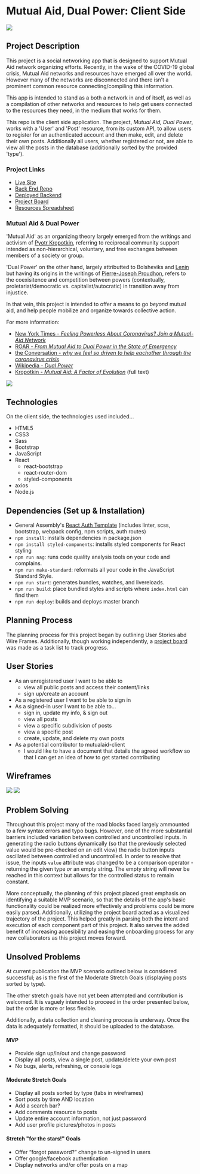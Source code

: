 # Mutual Aid, Dual Power: Client Side

![](./images/screenshot.png)

## Project Description
This project is a social networking app that is designed to support Mutual Aid network organizing efforts.  Recently, in the wake of the COVID-19 global crisis, Mutual Aid networks and resources have emerged all over the world.  However many of the networks are disconnected and there isn’t a prominent common resource connecting/compiling this information.

This app is intended to stand as a both a network in and of itself, as well as a compilation of other networks and resources to help get users connected to the resources they need, in the medium that works for them.

This repo is the client side application. The project, *Mutual Aid, Dual Power*, works with a 'User' and 'Post' resource, from its custom API, to allow users to register for an authenticated account and then make, edit, and delete their own posts.  Additionally all users, whether registered or not, are able to view all the posts in the database (additionally sorted by the provided 'type').

### Project Links
* [Live Site](https://srsexton94.github.io/mutualaid-client/)
* [Back End Repo](https://github.com/srsexton94/mutualaid-api)
* [Deployed Backend](https://fast-oasis-63373.herokuapp.com/)
* [Project Board](https://github.com/users/srsexton94/projects/1)
* [Resources Spreadsheet](https://docs.google.com/spreadsheets/d/1lGIyPI_Jiy_0qOH_ncmSXQXtWyU1YpWvLBr6guJRPb4/edit#gid=0)


### Mutual Aid & Dual Power
'Mutual Aid' as an organizing theory largely emerged from the writings and activism of [Pyotr Kropotkin](https://en.wikipedia.org/wiki/Peter_Kropotkin), referring to reciprocal community support intended as non-hierarchical, voluntary, and free exchanges between members of a society or group.

'Dual Power' on the other hand, largely attributted to Bolsheviks and [Lenin](https://en.wikipedia.org/wiki/Vladimir_Lenin) but having its origins in the writings of [Pierre-Joseph Proudhon](https://en.wikipedia.org/wiki/Pierre-Joseph_Proudhon), refers to the coexisitence and competition between powers (contextually, proletariat/democratic vs. capitalist/autocratic) in transition away from injustice.

In that vein, this project is intended to offer a means to go *beyond* mutual aid, and help people mobilize and organize towards collective action.

For more information:
- [New York Times - *Feeling Powerless About Coronavirus? Join a Mutual-Aid Network*](https://www.nytimes.com/2020/03/23/opinion/coronavirus-aid-group.html)
- [ROAR - *From Mutual Aid to Dual Power in the State of Emergency*](https://roarmag.org/essays/from-mutual-aid-to-dual-power-in-the-state-of-emergency/?fbclid=IwAR2V59HOXRGC-at-3NqYW2dYp8rh-5DUTbQTTmKwN9c2VGHZiF8qYVpf0XU)
- [the Conversation - *why we feel so driven to help eachother through the coronavirus crisis*](https://theconversation.com/this-anarchist-thinker-helps-explain-why-we-feel-so-driven-to-help-each-other-through-the-coronavirus-crisis-134494?fbclid=IwAR0bnVbD47nr3PL0GjbGz6NwgG5N4tfuHQ8o-OHfkPvwqmDjRV6nTXgZEJI)
- [Wikipedia - *Dual Power*](https://en.wikipedia.org/wiki/Dual_power)
- [Kropotkin - *Mutual Aid: A Factor of Evolution*](https://www.marxists.org/reference/archive/kropotkin-peter/1902/mutual-aid/index.htm) (full text)

![](./images/aoc-mariame.png?raw=true=50x50)

## Technologies
On the client side, the technologies used included...
* HTML5
* CSS3
* Sass
* Bootstrap
* JavaScript
* React
  - react-bootstrap
  - react-router-dom
  - styled-components
* axios
* Node.js


## Dependencies (Set up & Installation)
* General Assembly's [React Auth Template](https://git.generalassemb.ly/ga-wdi-boston/react-auth-template) (includes linter, scss, bootstrap, webpack config, npm scripts, auth routes)
* `npm install`: installs dependencies in package.json
* `npm install styled-components`: installs styled components for React styling
* `npm run nag`: runs code quality analysis tools on your code and complains.
* `npm run make-standard`: reformats all your code in the JavaScript Standard Style.
* `npm run start`: generates bundles, watches, and livereloads.
* `npm run build`: place bundled styles and scripts where `index.html` can find them
* `npm run deploy`: builds and deploys master branch

## Planning Process
The planning process for this project began by outlining User Stories abd Wire Frames.  Additionally, though working independently, a [project board](https://github.com/users/srsexton94/projects/1) was made as a task list to track progress.

## User Stories
- As an unregistered user I want to be able to
  - view all public posts and access their content/links
  - sign up/create an account
- As a registered user I want to be able to sign in
- As a signed-in user I want to be able to...
  - sign in, update my info, & sign out
  - view all posts
  - view a specific subdivision of posts
  - view a specific post
  - create, update, and delete my own posts
- As a potential contributor to mutualaid-client
  - I would like to have a document that details the agreed workflow so that I can get an idea of how to get started contributing

## Wireframes
![](./images/wireframe1.png?raw=true=50x50)
 ![](./images/wireframe2.png?raw=true=50x50)

## Problem Solving
Throughout this project many of the road blocks faced largely ammounted to a few syntax errors and typo bugs.  However, one of the more substantial barriers included variation between controlled and uncontrolled inputs.  In generating the radio buttons dynamically (so that the previously selected value would be pre-checked on an edit view) the radio button inputs oscillated between controlled and uncontrolled.
In order to resolve that issue, the inputs `value` attribute was changed to be a comparison operator - returning the given type *or* an empty string. The empty string will never be reached in this context but allows for the controlled status to remain constant.

More conceptually, the planning of this project placed great emphasis on identifying a suitable MVP scenario, so that the details of the app's basic functionality could be realized more effectively and problems could be more easily parsed.  Additionally, utilizing the project board acted as a visualized trajectory of the project.  This helped greatly in parsing both the intent and execution of each component part of this project.
It also serves the added benefit of increasing accesibility and easing the onboarding process for any new collaborators as this project moves forward.

## Unsolved Problems
At current publication the MVP scenario outlined below is considered successful; as is the first of the Moderate Stretch Goals (displaying posts sorted by type).

The other stretch goals have not yet been attempted and contribution is welcomed. It is vaguely intended to proceed in the order presented below, but the order is more or less flexible.

Additionally, a data collection and cleaning process is underway.  Once the data is adequately formatted, it should be uploaded to the database.

#### MVP
* Provide sign up/in/out and change password
* Display all posts, view a single post, update/delete your own post
* No bugs, alerts, refreshing, or console logs

#### Moderate Stretch Goals
* Display all posts sorted by type (tabs in wireframes)
* Sort posts by time AND location
* Add a search bar?
* Add comments resource to posts
* Update entire account information, not just password
* Add user profile pictures/photos in posts

#### Stretch "for the stars!" Goals
* Offer “forgot password?” change to un-signed in users
* Offer google/facebook authentication
* Display networks and/or offer posts on a map
